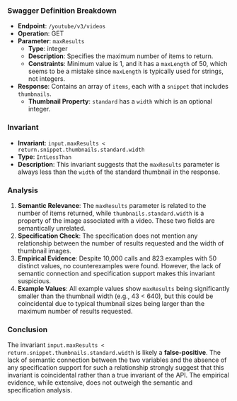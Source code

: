 ### Swagger Definition Breakdown

- **Endpoint**: `/youtube/v3/videos`
- **Operation**: GET
- **Parameter**: `maxResults`
  - **Type**: integer
  - **Description**: Specifies the maximum number of items to return.
  - **Constraints**: Minimum value is 1, and it has a `maxLength` of 50, which seems to be a mistake since `maxLength` is typically used for strings, not integers.
- **Response**: Contains an array of `items`, each with a `snippet` that includes `thumbnails`.
  - **Thumbnail Property**: `standard` has a `width` which is an optional integer.

### Invariant

- **Invariant**: `input.maxResults < return.snippet.thumbnails.standard.width`
- **Type**: `IntLessThan`
- **Description**: This invariant suggests that the `maxResults` parameter is always less than the `width` of the standard thumbnail in the response.

### Analysis

1. **Semantic Relevance**: The `maxResults` parameter is related to the number of items returned, while `thumbnails.standard.width` is a property of the image associated with a video. These two fields are semantically unrelated.
2. **Specification Check**: The specification does not mention any relationship between the number of results requested and the width of thumbnail images.
3. **Empirical Evidence**: Despite 10,000 calls and 823 examples with 50 distinct values, no counterexamples were found. However, the lack of semantic connection and specification support makes this invariant suspicious.
4. **Example Values**: All example values show `maxResults` being significantly smaller than the thumbnail width (e.g., 43 < 640), but this could be coincidental due to typical thumbnail sizes being larger than the maximum number of results requested.

### Conclusion

The invariant `input.maxResults < return.snippet.thumbnails.standard.width` is likely a **false-positive**. The lack of semantic connection between the two variables and the absence of any specification support for such a relationship strongly suggest that this invariant is coincidental rather than a true invariant of the API. The empirical evidence, while extensive, does not outweigh the semantic and specification analysis.
